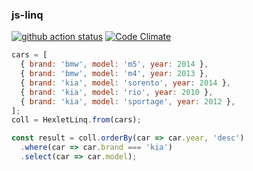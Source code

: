 ### js-linq

[![github action status](https://github.com/hexlet-components/js-linq/workflows/Node%20CI/badge.svg)](https://github.com/hexlet-components/js-linq/actions)
[![Code Climate](https://codeclimate.com/github/hexlet-components/js-linq/badges/gpa.svg)](https://codeclimate.com/github/hexlet-components/js-linq)

```javascript
cars = [
  { brand: 'bmw', model: 'm5', year: 2014 },
  { brand: 'bmw', model: 'm4', year: 2013 },
  { brand: 'kia', model: 'sorento', year: 2014 },
  { brand: 'kia', model: 'rio', year: 2010 },
  { brand: 'kia', model: 'sportage', year: 2012 },
];
coll = HexletLinq.from(cars);

const result = coll.orderBy(car => car.year, 'desc')
  .where(car => car.brand === 'kia')
  .select(car => car.model);
```
